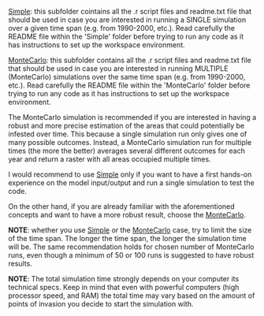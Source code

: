 [Simple](Simple): this subfolder cointains all the .r script files and readme.txt file that should be used in case you are 
            interested in running a SINGLE simulation over a given time span (e.g. from 1990-2000, etc.).
            Read carefully the README file within the 'Simple' folder before trying to run any code as it
            has instructions to set up the workspace environment. 

[MonteCarlo](MonteCarlo): this subfolder contains all the .r script files and readme.txt file that should be used in case you are
               interested in running MULTIPLE (MonteCarlo) simulations over the same time span (e.g. from 1990-2000, etc.).
               Read carefully the README file within the 'MonteCarlo' folder before trying to run any code as it
               has instructions to set up the workspace environment.

The MonteCarlo simulation is recommended if you are interested in having a robust and more precise estimation
of the areas that could potentially be infested over time. This because a single simulation run only gives one
of many possible outcomes. Instead, a MonteCarlo simulation run for multiple times (the more the better) averages
several different outcomes for each year and return a raster with all areas occupied multiple times.

I would recommend to use [Simple](Simple) only if you want to have a first hands-on experience on the model 
input/output and run a single simulation to test the code.

On the other hand, if you are already familiar with the aforementioned concepts and want to have a more robust 
result, choose the [MonteCarlo](MonteCarlo).


**NOTE**: whether you use [Simple](Simple) or the [MonteCarlo](MonteCarlo) case, try to limit the size of the time span. The longer
         the time span, the longer the simulation time will be. The same recommendation holds for chosen number of
	 MonteCarlo runs, even though a minimum of 50 or 100 runs is suggested to have robust results.


**NOTE**: The total simulation time strongly depends on your computer its technical specs. Keep in mind that even 
	 with powerful computers (high processor speed, and RAM) the total time may vary based on the amount of
	 points of invasion you decide to start the simulation with.
